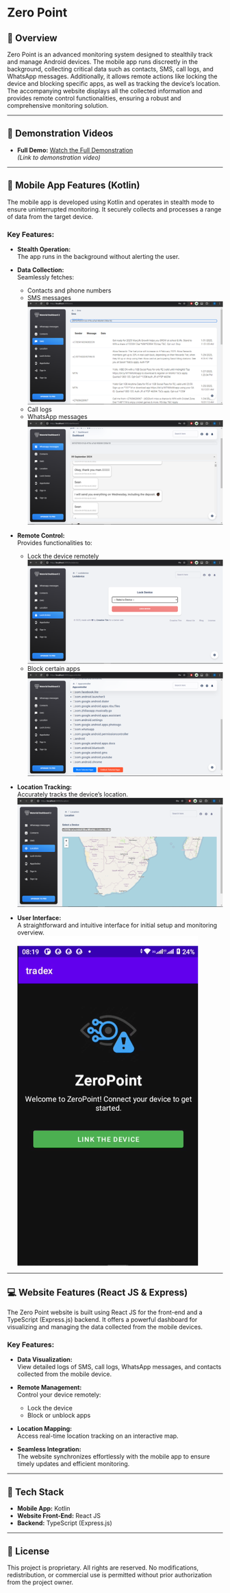 # Zero Point

## 🚀 Overview

Zero Point is an advanced monitoring system designed to stealthily track and manage Android devices. The mobile app runs discreetly in the background, collecting critical data such as contacts, SMS, call logs, and WhatsApp messages. Additionally, it allows remote actions like locking the device and blocking specific apps, as well as tracking the device’s location. The accompanying website displays all the collected information and provides remote control functionalities, ensuring a robust and comprehensive monitoring solution.

---

## 🎥 Demonstration Videos

- **Full Demo:** [Watch the Full Demonstration](#)  
*(Link to demonstration video)*

---

## 📱 Mobile App Features (Kotlin)

The mobile app is developed using Kotlin and operates in stealth mode to ensure uninterrupted monitoring. It securely collects and processes a range of data from the target device.

### **Key Features:**

- **Stealth Operation:**  
  The app runs in the background without alerting the user.

- **Data Collection:**  
  Seamlessly fetches:
  - Contacts and phone numbers
  - SMS messages  
    ![SMS Screenshot](./screenshots/sms.png)
  - Call logs
  - WhatsApp messages  
    ![WhatsApp Screenshot](./screenshots/whatsapp.png)

- **Remote Control:**  
  Provides functionalities to:
  - Lock the device remotely  
    ![Lock Device](./screenshots/lock_device.png)
  - Block certain apps  
    ![App Blocking](./screenshots/app_blocking.png)

- **Location Tracking:**  
  Accurately tracks the device’s location.  
  ![Location](./screenshots/location.png)

- **User Interface:**  
  A straightforward and intuitive interface for initial setup and monitoring overview.  
  ![Mobile Home](./screenshots/mobile_home.png)

---

## 💻 Website Features (React JS & Express)

The Zero Point website is built using React JS for the front-end and a TypeScript (Express.js) backend. It offers a powerful dashboard for visualizing and managing the data collected from the mobile devices.

### **Key Features:**

- **Data Visualization:**  
  View detailed logs of SMS, call logs, WhatsApp messages, and contacts collected from the mobile device.

- **Remote Management:**  
  Control your device remotely:
  - Lock the device
  - Block or unblock apps

- **Location Mapping:**  
  Access real-time location tracking on an interactive map.

- **Seamless Integration:**  
  The website synchronizes effortlessly with the mobile app to ensure timely updates and efficient monitoring.

---

## 🔧 Tech Stack

- **Mobile App:** Kotlin
- **Website Front-End:** React JS
- **Backend:** TypeScript (Express.js)

---

## 📜 License

This project is proprietary. All rights are reserved. No modifications, redistribution, or commercial use is permitted without prior authorization from the project owner.
